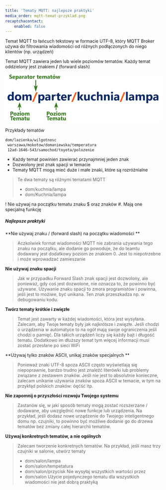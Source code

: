 ```yaml
---
title: 'Tematy MQTT: najlepsze praktyki'
media_order: mqtt-temat-przyklad.png
recaptchacontact:
    enabled: false
---
```


Temat MQTT to łańcuch tekstowy w formacie UTF-8, który MQTT Broker używa do filtrowania wiadomości od różnych podłączonych do niego klientów (np. urządzeń)

Temat MQTT zawiera jeden lub wiele poziomów tematów. Każdy temat oddzielony jest znakiem **/** (forward slash)

![](mqtt-temat-przyklad.png)

Przykłady tematów
``` 
dom/lazienka/wilgotnosc
 warszawa/mokotow/domaniewska/temperatura
 12ad-1646-543/samochod/toyota/polozenie
```

* Każdy temat powinien zawierać przynajmniej jeden znak
* Dozwolony jest znak spacji w temacie
* Tematy MQTT mogą mieć duże i małe znaki, które są rozróżnialne

> Te dwa tematy są różnymi tematami MQTT
> * dom/kuchnia/lampa
> * dom/Kuchnia/lampa

! Nie używaj na początku tematu znaku $ oraz znaków #. Mają one specjalną funkcję 

##### Najlepsze praktyki

**Nie używaj znaku / (forward slash) na początku wiadomości **

> Aczkolwiek format wiadomości MQTT nie zabrania używania tego znaku na początku, ale dodanie go powoduje, że do teamtu dodawany jest dodatkowy poziom ze znakiem 0. Jest to niepotrzebne i może wprowadzać zamieszanie

**Nie używaj znaku spacji**
    
> Jak w przypadku Forward Slash znak spacji jest dozwolony, ale ponieważ, gdy coś jest dozwolone, nie oznacza to, że powinno być używane. Używanie znaku spacji to zmora programistów i powinna, jeśli jest to możiwe, być unikana. Ten znak przeszkadza np. w debugowaniu kodu. 
 
**Twórz tematy krótkie i zwięzłe**
    
> Temat jest zawarty w każdej wiadomości, która jest wysyłana. Zalecam, aby Twoje tematy były jak najkrótsze i zwięzłe. Jeśli chodzi o urządzenia w automatyce to na ogół mają swoje ograniczenia jeśli chodzi o pamięć. Dla takich urządzeń liczy się każdy bajt i długość tematu. Dodatkowo im dłuższy temat tym więcej informacji musi zostać przesłane po sieci WiFi 
  
**Używaj tylko znaków ASCII, unikaj znaków specjalnych **

 >Ponieważ znaki UTF-8 spoza ASCII często wyświetlają się niepoprawnie, bardzo trudno jest znaleźć literówki lub problemy związane z zestawem znaków. Jeśli nie jest to absolutnie konieczne, zalecam unikanie używania znaków spoza ASCII w temacie, w tym na przykłąd polskich znaków: óęćść itp.
 
**Nie zapomnij o przyszłości rozwoju Twojego systemu**
  
 > Zastanów się, w jaki sposób tematy mogą zostać rozszerzane / dodawane, aby uwzględnić nowe funkcje lub urządzenia. Na przykład, jeśli dodasz nowe urządzenie do Twojego inteligentnego domu np. czujniki, to powinno być możliwe dodanie go do drzewa tematów bez zmiany całej hierarchii tematów.

**Używaj konkretnych tematów, a nie ogólnych**
    
>  Zalecam tworzenie konkretnych tematów. Na przykład, jeśli masz trzy czujniki w salonie, utwórz tematy  
>  * dom/salon/lampa
>  * dom/salon/tempetatura
>  * dom/salon/przycisk
> Nie wysyłaj wszystkich wartości przez 
>  * dom/salon
>  Użycie pojedynczego tematu dla wszystkich wiadomości nie jest dobrą praktyką